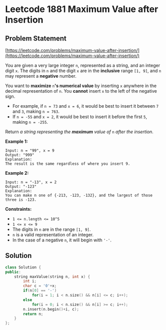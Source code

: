 # Leetcode 1881 Maximum Value after Insertion

## Problem Statement

[https://leetcode.com/problems/maximum-value-after-insertion/](https://leetcode.com/problems/maximum-value-after-insertion/)

You are given a very large integer `n`, represented as a string,​​​​​​ and an integer digit `x`. The digits in `n` and the digit `x` are in the **inclusive** range `[1, 9]`, and `n` may represent a **negative** number.

You want to **maximize** `n`**'s numerical value** by inserting `x` anywhere in the decimal representation of `n`​​​​​​. You **cannot** insert `x` to the left of the negative sign.

* For example, if `n = 73` and `x = 6`, it would be best to insert it between `7` and `3`, making `n = 763`.
* If `n = -55` and `x = 2`, it would be best to insert it before the first `5`, making `n = -255`.

Return _a string representing the **maximum** value of_ `n`_​​​​​​ after the insertion_.

**Example 1:**

```text
Input: n = "99", x = 9
Output: "999"
Explanation: 
The result is the same regardless of where you insert 9.
```

**Example 2:**

```text
Input: n = "-13", x = 2
Output: "-123"
Explanation: 
You can make n one of {-213, -123, -132}, and the largest of those three is -123.
```

**Constraints:**

* `1 <= n.length <= 10^5`
* `1 <= x <= 9`
* The digits in `n`​​​ are in the range `[1, 9]`.
* `n` is a valid representation of an integer.
* In the case of a negative `n`,​​​​​​ it will begin with `'-'`.

## Solution

```cpp
class Solution {
public:
    string maxValue(string n, int x) {
        int i;
        char c = '0'+x;
        if(n[0] == '-')
            for(i = 1; i < n.size() && n[i] <= c; i++);
        else
            for(i = 0; i < n.size() && n[i] >= c; i++);
        n.insert(n.begin()+i, c);
        return n;
    }
};
```

